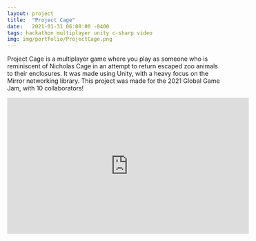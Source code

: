 ```yaml
---
layout: project
title:  "Project Cage"
date:   2021-01-31 06:00:00 -0400
tags: hackathon multiplayer unity c-sharp video
img: img/portfolio/ProjectCage.png
---
```


Project Cage is a multiplayer game where you play as someone who is reminiscent of Nicholas Cage in an attempt to return escaped zoo animals to their enclosures. It was made using Unity, with a heavy focus on the Mirror networking library. This project was made for the 2021 Global Game Jam, with 10 collaborators!

<iframe width="560" height="315" src="https://www.youtube.com/embed/9KOe5DeHk6E" title="YouTube video player" frameborder="0" allow="accelerometer; autoplay; clipboard-write; encrypted-media; gyroscope; picture-in-picture; web-share" allowfullscreen></iframe>